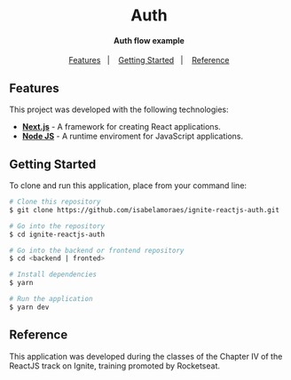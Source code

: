 <h1 align="center">
  Auth
</h1>

<h4 align="center">
  Auth flow example
</h4>

<p align="center">
  <a href="#features">Features</a>&nbsp;&nbsp;&nbsp;|&nbsp;&nbsp;&nbsp;
  <a href="#getting-started">Getting Started</a>&nbsp;&nbsp;&nbsp;|&nbsp;&nbsp;&nbsp;
  <a href="#reference">Reference</a>
</p>

## Features

This project was developed with the following technologies:

- **[Next.js](https://nextjs.org/)** - A framework for creating React applications.
- **[Node JS](https://nodejs.org/)** - A runtime enviroment for JavaScript applications.

## Getting Started

To clone and run this application, place from your command line:

```bash
# Clone this repository
$ git clone https://github.com/isabelamoraes/ignite-reactjs-auth.git

# Go into the repository
$ cd ignite-reactjs-auth

# Go into the backend or frontend repository
$ cd <backend | fronted>

# Install dependencies
$ yarn

# Run the application
$ yarn dev

```

## Reference

This application was developed during the classes of the Chapter IV of the ReactJS track on Ignite, training promoted by Rocketseat.
